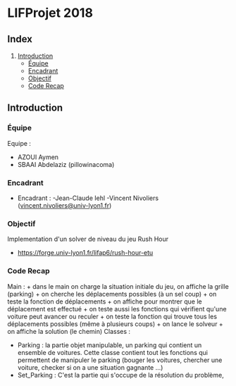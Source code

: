 # LIFProjet 2018

## Index

1. [Introduction](#introduction)
      * [Équipe](#equipe)
      * [Encadrant](#encadrant)
      * [Objectif](#objectif)
      * [Code Recap](#Code)

<a name="introduction"></a>
## Introduction


[//]: # "{{{"

<a name="equipe"></a>
### Équipe

Equipe :
- AZOUI Aymen
- SBAAI Abdelaziz (pillowinacoma)


<a name="encadrant"></a>
### Encadrant

- Encadrant :	-Jean-Claude Iehl
		          -Vincent Nivoliers (vincent.nivoliers@univ-lyon1.fr)

<a name="objectif"></a>
### Objectif

Implementation d'un solver de niveau du jeu Rush Hour
- https://forge.univ-lyon1.fr/lifap6/rush-hour-etu


<a name="Code"></a>
### Code Recap

Main    :
    + dans le main on charge la situation initiale du jeu, on affiche la grille (parking)
    + on cherche les déplacements possibles (à un sel coup)
    + on teste la fonction de déplacements
    + on affiche pour montrer que le déplacement est effectué
    + on teste aussi les fonctions qui vérifient qu'une voiture peut avancer ou reculer
    + on teste la fonction qui trouve tous les déplacements possibles (même à plusieurs coups)
    + on lance le solveur
    + on affiche la solution (le chemin)
Classes :
- Parking : la partie objet manipulable, un parking qui contient un ensemble de voitures.
 Cette classe contient tout les fonctions qui permettent de manipuler le parking (bouger les voitures, chercher une voiture, checker si on a une situation gagnante ...)
- Set_Parking : C'est la partie qui s'occupe de la résolution du problème,


[//]: # "}}}"
